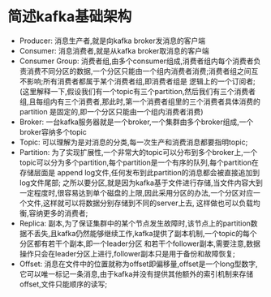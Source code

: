 # 简述kafka基础架构
  - Producer: 消息生产者,就是向kafka broker发消息的客户端
  - Consumer: 消息消费者,就是从kafka broker取消息的客户端
  - Consumer Group:
    消费者组,由多个consumer组成,消费者组内每个消费者负责消费不同分区的数据,一个分区只能由一个组内消费者消费;消费者组之间互不影响;所有消费者都属于某个消费者组,即消费者组是
  逻辑上的一个订阅者;(这里解释一下,假设我们有一个topic有三个partition,然后我们有三个消费者组,且每组内有三个消费者,那此时,第一个消费者组里的三个消费者具体消费的partition
  是固定的,即一个分区只能由一个组内消费者消费)
  - Broker: 一台kafka服务器就是一个broker,一个集群由多个broker组成,一个broker容纳多个topic
  - Topic: 可以理解为是对消息的分类,每一次生产和消费消息都要指明topic;
  - Partition: 
    为了实现扩展性,一个非常大的topic可以分布到多个broker上,一个topic可以分为多个partition,每个partition是一个有序的队列,每个partition在存储层面是
  append log文件,任何发布到此partition的消息都会被直接追加到log文件尾部;
    之所以要分区,就是因为kafka基于文件进行存储,当文件内容大到一定程度时,很容易达到单个磁盘的上限,因此采用分区的办法,一个分区对应一个文件,这样就可以将数据分别存储到不同的server上去,
  这样做也可以负载均衡,容纳更多的消费者;
  - Replica: 副本,为了保证集群中的某个节点发生故障时,该节点上的partition数据不丢失,且kafka仍然能够继续工作,kafka提供了副本机制,一个topic的每个分区都有若干个副本,即一个leader分区
  和若干个follower副本,需要注意,数据操作只会在leader分区上进行,follower副本只是用于备份和故障恢复;
  - Offset: 消息在文件中的位置就称为offset即偏移量,offset是一个long型数字,它可以唯一标记一条消息,由于kafka并没有提供其他额外的索引机制来存储offset,文件只能顺序的读写;